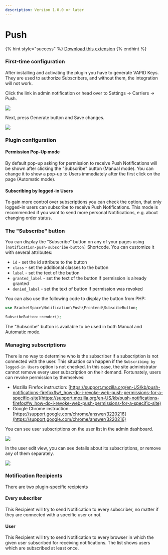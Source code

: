 ```yaml
---
description: Version 1.0.0 or later
---
```


# Push

{% hint style="success" %}
[Download this extension](https://bracketspace.com/downloads/notification-push/)
{% endhint %}

### First-time configuration

After installing and activating the plugin you have to generate VAPID Keys. They are used to authorize Subscribers, and without them, the integration will not work.

Click the link in admin notification or head over to Settings -> Carriers -> Push.

![](../.gitbook/assets/image\(1\).png)

Next, press Generate button and Save changes.

![](../.gitbook/assets/image\(2\).png)

### Plugin configuration

#### Permission Pop-Up mode

By default pop-up asking for permission to receive Push Notifications will be shown after clicking the "Subscribe" button (Manual mode). You can change it to show a pop-up to Users immediately after the first click on the page (Automatic mode).

#### Subscribing by logged-in Users

To gain more control over subscriptions you can check the option, that only logged-in users can subscribe to receive Push Notifications. This mode is recommended if you want to send more personal Notifications, e.g. about changing order status.

### The "Subscribe" button

You can display the "Subscribe" button on any of your pages using `[notification-push-subscribe-button]` Shortcode. You can customize it with several attributes:

* `id` - set the id attribute to the button
* `class` - set the additional classes to the button
* `label` - set the text of the button
* `granted_label` - set the text of the button if permission is already granted
* `denied_label` - set the text of button if permission was revoked

You can also use the following code to display the button from PHP:

```php
use BracketSpace\Notification\Push\Frontend\SubscibeButton;

SubscibeButton::render();
```

The "Subscribe" button is available to be used in both Manual and Automatic mode.

### Managing subscriptions

There is no way to determine who is the subscriber if a subscription is not connected with the user. This situation can happen if the `Subscribing by logged-in Users` option is not checked. In this case, the site administrator cannot remove every user subscription on their demand. Fortunately, users can revoke permission by themselves:

* Mozilla Firefox instruction: [https://support.mozilla.org/en-US/kb/push-notifications-firefox#w\_how-do-i-revoke-web-push-permissions-for-a-specific-site](https://support.mozilla.org/en-US/kb/push-notifications-firefox#w_how-do-i-revoke-web-push-permissions-for-a-specific-site)
* Google Chrome instruction: [https://support.google.com/chrome/answer/3220216](https://support.google.com/chrome/answer/3220216)

You can see user subscriptions on the user list in the admin dashboard.

![](../.gitbook/assets/image\(3\).png)

In the user edit view, you can see details about its subscriptions, or remove any of them separately.

![](../.gitbook/assets/image\(4\).png)

### Notification Recipients

There are two plugin-specific recipients

#### Every subscriber

This Recipient will try to send Notification to every subscriber, no matter if they are connected with a specific user or not.

#### User

This Recipient will try to send Notification to every browser in which the given user subscribed for receiving notifications. The list shows users which are subscribed at least once.
